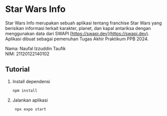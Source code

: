 # Star Wars Info

Star Wars Info merupakan sebuah aplikasi tentang franchise Star Wars yang berisikan informasi terkait karakter, planet, dan kapal antariksa dengan menggunakan data dari SWAPI [https://swapi.dev](https://swapi.dev). Aplikasi dibuat sebagai pemenuhan Tugas Akhir Praktikum PPB 2024.

Nama: Naufal Izzuddin Taufik <br>
NIM: 21120122140102

## Tutorial
1. Install dependensi

   ```bash
   npm install
   ```

2. Jalankan aplikasi

   ```bash
    npx expo start
   ```

